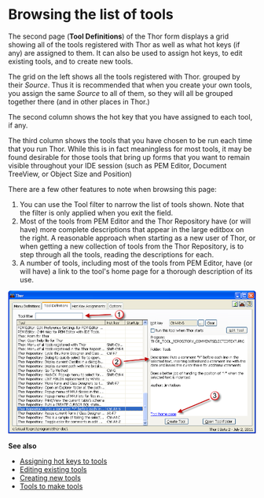 Browsing the list of tools
===

The second page (**Tool Definitions**) of the Thor form displays a grid showing all of the tools registered with Thor as well as what hot keys (if any) are assigned to them.  It can also be used to assign hot keys, to edit existing tools, and to create new tools.

The grid on the left shows all the tools registered with Thor. grouped by their _Source_.  Thus it is recommended that when you create your own tools, you assign the same _Source_ to all of them, so they will all be grouped together there (and in other places in Thor.)

The second column shows the hot key that you have assigned to each tool, if any.

The third column shows the tools that you have chosen to be run each time that you run Thor.  While this is in fact meaningless for most tools, it may be found desirable for those tools that bring up forms that you want to remain visible throughout your IDE session (such as PEM Editor, Document TreeView, or Object Size and Position)

There are a few other features to note when browsing this page:

1. You can use the Tool filter to narrow the list of tools shown.  Note that the filter is only applied when you exit the field.
1. Most of the tools from PEM Editor and the Thor Repository have (or will have) more complete descriptions that appear in the large editbox on the right.  A reasonable approach when starting as a new user of Thor, or when getting a new collection of tools from the Thor Repository, is to step through all the tools, reading the descriptions for each.
1. A number of tools, including most of the tools from PEM Editor, have (or will have) a link to the tool's home page for a thorough description of its use.  

![](Images/Thor_Browsing_Tool_Definitions_1.png)

**See also**
* [Assigning hot keys to tools](Thor_assign_tool_hot_keys.md)
* [Editing existing tools](Thor_editing_existing_tools.md)
* [Creating new tools](Thor_creating_new_tools.md)
* [Tools to make tools](Thor_tools_making_tools.md)
